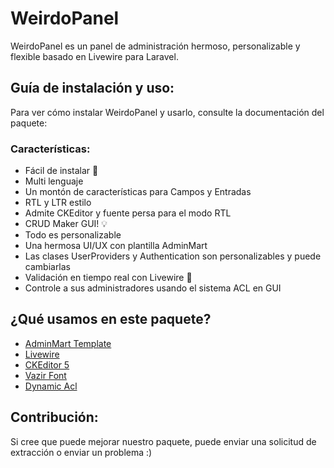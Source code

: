 # WeirdoPanel
WeirdoPanel es un panel de administración hermoso, personalizable y flexible basado en Livewire para Laravel.


## Guía de instalación y uso:
Para ver cómo instalar WeirdoPanel y usarlo, consulte la documentación del paquete:

### Características:
- Fácil de instalar 🚀
- Multi lenguaje
- Un montón de características para Campos y Entradas
- RTL y LTR estilo
- Admite CKEditor y fuente persa para el modo RTL
- CRUD Maker GUI! 💡
- Todo es personalizable
- Una hermosa UI/UX con plantilla AdminMart
- Las clases UserProviders y Authentication son personalizables y puede cambiarlas
- Validación en tiempo real con Livewire 🚦
- Controle a sus administradores usando el sistema ACL en GUI


## ¿Qué usamos en este paquete?
- [AdminMart Template](https://adminmart.com/)
- [Livewire](https://github.com/livewire/livewire)
- [CKEditor 5](https://github.com/ckeditor/ckeditor5)
- [Vazir Font](https://github.com/rastikerdar/vazir-font)
- [Dynamic Acl](https://github.com/iya30n/dynamic-acl)

## Contribución: 
Si cree que puede mejorar nuestro paquete, puede enviar una solicitud de extracción o enviar un problema :)
